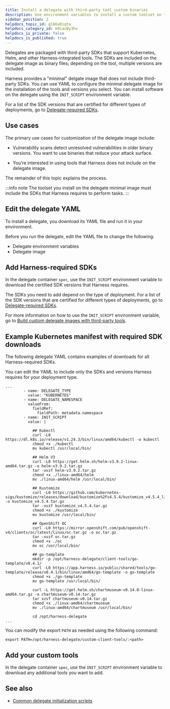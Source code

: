 ```yaml
---
title: Install a delegate with third-party tool custom binaries
description: Use environment variables to install a custom toolset on the delegate minimal image.
sidebar_position: 2
helpdocs_topic_id: ql86a0iqta
helpdocs_category_id: m9iau0y3hv
helpdocs_is_private: false
helpdocs_is_published: true
---
```


Delegates are packaged with third-party SDKs that support Kubernetes, Helm, and other Harness-integrated tools. The SDKs are included on the delegate image as binary files; depending on the tool, multiple versions are included. 

Harness provides a "minimal" delgate image that does not include third-party SDKs. You can use YAML to configure the minimal delegate image for the installation of the tools and versions you select. You can install software on the delegate using the `INIT_SCRIPT` environment variable.

For a list of the SDK versions that are certified for different types of deployments, go to [Delegate-required SDKs](/docs/platform/2_Delegates/delegate-reference/delegate-required-sdks.md).

## Use cases

The primary use cases for customization of the delegate image include:

- Vulnerability scans detect unresolved vulnerabilities in older binary versions. You want to use binaries that reduce your attack surface.

- You're interested in using tools that Harness does not include on the delegate image. 

The remainder of this topic explains the process.

:::info note
The toolset you install on the delegate minimal image must include the SDKs that Harness requires to perform tasks. 
:::

## Edit the delegate YAML

To install a delegate, you download its YAML file and run it in your environment.

Before you run the delegate, edit the YAML file to change the following:

* Delegate environment variables
* Delegate image

## Add Harness-required SDKs

In the delegate container `spec`, use the `INIT_SCRIPT` environment variable to download the certified SDK versions that Harness requires.

The SDKs you need to add depend on the type of deployment. For a list of the SDK versions that are certified for different types of deployments, go to [Delegate-required SDKs](/docs/platform/2_Delegates/delegate-reference/delegate-required-sdks.md).

For more information on how to use the `INIT_SCRIPT` environment variable, go to [Build custom delegate images with third-party tools](/docs/platform/2_Delegates/install-delegates/build-custom-delegate-images-with-third-party-tools.md).

## Example Kubernetes manifest with required SDK downloads

The following delegate YAML contains examples of downloads for all Harness-required SDKs.

You can edit the YAML to include only the SDKs and versions Harness requires for your deployment type.

```
...   
        - name: DELEGATE_TYPE  
          value: "KUBERNETES"  
        - name: DELEGATE_NAMESPACE  
          valueFrom:  
            fieldRef:  
              fieldPath: metadata.namespace  
        - name: INIT_SCRIPT  
          value: |  
              
            ## Kubectl   
            curl -L0 https://dl.k8s.io/release/v1.24.3/bin/linux/amd64/kubectl -o kubectl  
            chmod +x ./kubectl  
            mv kubectl /usr/local/bin/
              
            ## Helm V3  
            curl -L0 https://get.helm.sh/helm-v3.9.2-linux-amd64.tar.gz -o helm-v3.9.2.tar.gz  
            tar -xvzf helm-v3.9.2.tar.gz  
            chmod +x ./linux-amd64/helm  
            mv ./linux-amd64/helm /usr/local/bin/ 
  
            ## Kustomize  
            curl -L0 https://github.com/kubernetes-sigs/kustomize/releases/download/kustomize%2Fv4.5.4/kustomize_v4.5.4_linux_amd64.tar.gz -o kustomize_v4.5.4.tar.gz  
            tar -xvzf kustomize_v4.5.4.tar.gz  
            chmod +x ./kustomize  
            mv kustomize /usr/local/bin/
  
            ## OpenShift OC  
            curl -L0 https://mirror.openshift.com/pub/openshift-v4/clients/oc/latest/linux/oc.tar.gz -o oc.tar.gz  
            tar -xvzf oc.tar.gz  
            chmod +x ./oc  
            mv oc /usr/local/bin/ 
              
            ## go-template   
            mkdir -p /opt/harness-delegate/client-tools/go-template/v0.4.1/  
            curl -L0 https://app.harness.io/public/shared/tools/go-template/release/v0.4.1/bin/linux/amd64/go-template -o go-template  
            chmod +x ./go-template  
            mv go-template /usr/local/bin/
              
            curl -L https://get.helm.sh/chartmuseum-v0.14.0-linux-amd64.tar.gz -o chartmuseum-v0.14.tar.gz  
            tar xzvf chartmuseum-v0.14.tar.gz  
            chmod +x ./linux-amd64/chartmuseum  
            mv ./linux-amd64/chartmuseum /usr/local/bin/ 
              
            cd /opt/harness-delegate  
...
```
You can modify the export `PATH` as needed using the following command:

```
export PATH=/opt/harness-delegate/custom-client-tools/:<path>
```

## Add your custom tools

In the delegate container `spec`, use the `INIT_SCRIPT` environment variable to download any additional tools you want to add.


## See also

* [Common delegate initialization scripts](/docs/platform/2_Delegates/delegate-reference/common-delegate-profile-scripts.md)


